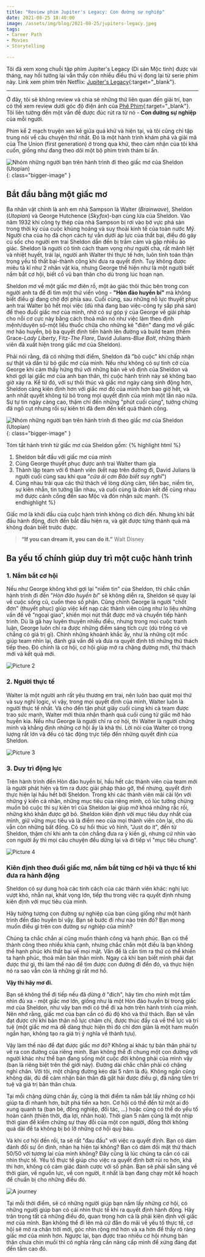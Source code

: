 ```yaml
---
title: "Review phim Jupiter's Legacy: Con đường sự nghiệp"
date: 2021-08-25 18:40:00
image: /assets/img/blog/2021-08-25/jupiters-legacy.jpeg
tags:
- Career Path
- Movies
- Storytelling

---
```


Tôi đã xem xong chuỗi tập phim Jupiter's Legacy (Di sản Mộc tinh) được vài tháng, nay hồi tưởng lại vẫn thấy còn nhiều điều thú vị đọng lại từ serie phim này. Link xem phim trên Netflix: [Jupiter's Legacy](https://www.netflix.com/vn-en/title/80244953){:target="_blank"}.



---
Ở đây, tôi sẽ không review và chia sẻ những thứ liên quan đến giải trí, bạn có thể xem review dưới góc độ điện ảnh của [Phê Phim](https://youtu.be/Pq3HWXfHdXI){:target="_blank"}. Tôi liên tưởng đến một vấn đề được đúc rút ra từ nó - **Con đường sự nghiệp** của mỗi người. 

Phim kể 2 mạch truyện xen kẽ giữa quá khứ và hiện tại, và tôi cũng chỉ tập trung nói về câu chuyện thứ nhất. Đó là một hành trình khám phá và giải mã của The Union (first generation) ở trong qua khứ, theo cảm nhận của tôi khá cuốn, giống như đang theo dõi một bộ phim trinh thám bí ẩn.

![Nhóm những người bạn trên hành trình đi theo giấc mơ của Sheldon (Utopian)](/assets/img/blog/2021-08-25/jupiters-legacy.jpeg){: class="bigger-image" }

## Bắt đầu bằng một giấc mơ
Ba nhân vật chính là anh em nhà Sampson là Walter (*Brainwave*), Sheldon (*Utopian*) và George Hutchence (*Skyfox*)-bạn cùng lứa của Sheldon. Vào năm 1932 khi công ty thép của nhà Sampson bị rơi vào bờ vực phá sản trong thời kỳ của cuộc khủng hoảng và suy thoái kinh tế của toàn nước Mỹ. Người cha của họ đã chọn cách tự vẫn dưới áp lực của thất bại, điều đó gây cú sốc cho người em trai Sheldon dẫn đến bị trầm cảm và gặp nhiều ảo giác. Sheldon là người có tính cách tham vọng như người cha, rất mãnh liệt và nhiệt huyết, trái lại, người anh Walter thì thực tế hơn, luôn tính toán thận trọng yếu tố thất bại-thành công khi đưa ra quyết định. Tuy không được miêu tả kĩ như 2 nhân vật kia, nhưng George thể hiện như là một người biết nắm bắt cơ hội, biết cổ vũ bạn thân cho dù trong lúc hoạn nạn.

Sheldon mơ về một giấc mơ điên rồ, một ảo giác thôi thúc bên trong con người anh ta để đi tìm một thứ viển vông - **"Hòn đảo huyền bí"** mà không biết điều gì đang chờ đợi phía sau. Cuối cùng, sau những nỗ lực thuyết phục anh trai Walter bỏ hết mọi việc (dù nhà đang bao việc-công ty sắp phá sản) để theo đuổi giấc mơ của mình, nhờ có sự góp ý của George về giải pháp cho nỗi cơ cực này bằng cách thoả mãn nó như việc làm theo định mệnh/duyên số-một liều thuốc chữa cho những kẻ "điên" đang mơ về giấc mơ hão huyền, bộ ba quyết định tiến hành lên đường và build team (thêm Grace-*Lady Liberty*, Fitz-*The Flare*, David Julians-*Blue Bolt*, những thành viên đã xuất hiện trong giấc mơ của Sheldon).

Phải nói rằng, đã có những thời điểm, Sheldon đã "bỏ cuộc" khi chấp nhận sự thật và dần từ bỏ giấc mơ của mình. Nếu như không có sự tình cờ của George khi cảm thấy hứng thú với những bản vẽ vô định của Sheldon và khơi gợi lại giấc mơ của anh bạn thân, thì cuộc hành trình này sẽ không bao giờ xảy ra. Kể từ đó, với sự thôi thúc và giấc mơ ngày càng sinh động hơn, Sheldon càng kiên định hơn với giấc mơ đó của mình hơn bao giờ hết, và anh nhất quyết không từ bỏ trong mọi quyết định của mình một lần nào nữa. Sự tự tin ngày càng cao, thậm chí đến những "phút cuối cùng", tưởng chừng đã ngõ cụt nhưng rồi sự kiên trì đã đem đến kết quả thành công.

![Nhóm những người bạn trên hành trình đi theo giấc mơ của Sheldon (Utopian)](/assets/img/blog/2021-08-25/teams.png){: class="bigger-image" }

Tóm tắt hành trình từ giấc mơ của Sheldon gồm:
{% highlight html %}
1. Sheldon bắt đầu với giấc mơ của mình
2. Cùng George thuyết phục được anh trai Walter tham gia
3. Thành lập team với 6 thành viên (kết nạp trên đường đi, 
David Julians là người cuối cùng sau khi qua "*cửa ải cơn Bão biết suy nghĩ*")
4. Cùng nhau trải qua các thử thách về lòng dũng cảm, tiền bạc, niềm tin, 
sự kiên nhẫn, tin tưởng lẫn nhau, và cuối cùng là đoàn kết để cùng nhau 
mở được cánh cổng đến sao Mộc và đón nhận sức mạnh.
{% endhighlight %}

Giấc mơ là khởi đầu của cuộc hành trình không có đích đến. Nhưng khi bắt đầu hành động, đích đến bắt đầu hiện ra, và gặt được từng thành quả mà không đoán biết trước được.

> **“If you can dream it, you can do it.”** Walt Disney

## Ba yếu tố chính giúp duy trì một cuộc hành trình

### 1. Nắm bắt cơ hội
Nếu như George không khơi gợi lại "niềm tin" của Sheldon, thì chắc chắn hành trình đi đến "*Hòn đảo huyền bí*" sẽ không diễn ra, Sheldon sẽ quay lại về cuộc sống cũ, cuốn theo số phận. Cũng chính George là người "chốt đơn" (thuyết phục) giúp việc kết nạp các thành viên cũng như lo liệu những vấn đề về "ngoại giao", khiến mọi nút thắt được mở và chuyển tiếp hành trình. Dù là gã hay luyên thuyên nhiều điều, nhưng trong mọi cuộc tranh luận, George luôn chỉ ra được những điểm sáng tích cực (dù trông có vẻ chẳng có giá trị gì). Chính những khoảnh khắc ấy, như là những cột mốc giúp team nhìn lại, đánh giá vấn đề và đưa ra quyết định tới những thử thách tiếp theo. Đó chính là cơ hội, cơ hội giúp mở ra chặng đường mới, thử thách mới và kết quả mới.

![Picture 2](/assets/img/blog/2021-08-25/george-jupiter-legacy.png)

### 2. Người thực tế
Walter là một người anh rất yêu thương em trai, nên luôn bao quát mọi thứ và suy nghĩ logic, vì vậy, trong mọi quyết định của mình, Walter luôn là người thực tế nhất. Và cho đến tận phút giây cuối cùng khi cả team được trao sức mạnh, Walter mới thừa nhận thành quả cuối cùng từ giấc mỡ hão huyền kia. Nếu như George là người chỉ ra cơ hội, thì Walter là người chứng minh và khẳng định những cơ hội ấy là khả thi. Lời nói của Walter có trọng lượng rất lớn và đều có tác động trực tiếp đến những quyết định của Sheldon.

![Picture 3](/assets/img/blog/2021-08-25/walter-jupiter-legacy.png)

### 3. Duy trì động lực
Trên hành trình đến Hòn đảo huyền bí, hầu hết các thành viên của team mới là người phát hiện và tìm ra được giải pháp tháo gỡ, thế nhưng, quyết định thực hiện lại hầu hết bởi Sheldon. Trong khi các thành viên mải cãi lộn với những ý kiến cá nhân, những mục tiêu của riêng mình, có lúc tưởng chừng muốn bỏ cuộc thì sự kiên trì của Sheldon lại giúp mở khoá những rắc rối, những khó khăn được gỡ bỏ. Sheldon kiên định với mục tiêu duy nhất của mình, giữ vững mục tiêu và là điểm neo của mọi thành viên còn lại, cho dù vẫn còn những bất đồng. Có sự hối thúc vô hình, "Just do it", đến từ Sheldon, thậm chí khi anh ta còn chẳng đưa ra ý kiến gì, nhưng cứ nhìn vào con người ấy thì mọi câu chuyện đều dừng lại và đi tiếp vì "mục tiêu chung".

![Picture 4](/assets/img/blog/2021-08-25/sheldon-jupiter-legacy.png)

### Kiên định theo đuổi giấc mơ, nắm bắt từng cơ hội và thực tế khi đưa ra hành động

Sheldon có sự dung hoà các tính cách của các thành viên khác: nghị lực vượt khó, nhẫn nại, khát vọng lớn, tiếp thu trong việc ra quyết định nhưng kiên định với mục tiêu của mình.

Hãy tưởng tượng con đường sự nghiệp của bạn cũng giống như một hành trình đến đảo huyền bí vậy. Bạn sẽ bước đi như nào trên đó? Bạn mong muốn điều gì trên con đường sự nghiệp của mình?

Chúng ta chắc chắn ai cũng muốn thành công và hạnh phúc. Bạn có thể thành công theo nhiều khía cạnh, nhưng chắc chắn một điều là bạn không thể hạnh phúc khi thất bại về mọi mặt. Vấn đề là cần tìm ra thứ có thể khiến ta hạnh phúc, thoả mãn bản thân mình. Ngay cả khi bạn biết mình phải đạt được thứ gì, thì làm thế nào để tìm được con đường đi đến đó, và thực hiện nó ra sao vẫn còn là những gì rất mơ hồ. 

**Vậy thì hãy mơ đi.**

Bạn sẽ không thể đi tiếp nếu đã dừng ở "đích", hãy tìm cho mình một tầm nhìn đủ xa - một giấc mơ lớn, giống như là một Hòn đào huyền bí trong giấc mơ của Sheldon, như vậy bạn mới có thể đi xa hơn trên hành trình của mình. Nên nhớ rằng, giấc mơ của bạn cần có đủ độ khó và thử thách. Bạn sẽ vẫn đạt được chỉ khi bản thân nỗ lực chăm chỉ, được thúc đẩy cả về thể lực và trí tuệ (một giấc mơ mà dễ dàng thực hiện thì đó chỉ đơn giản là một ham muốn ngắn hạn, không tạo ra giá trị ý nghĩa về thành tựu).

Vậy làm thế nào để đạt được giấc mơ đó? Không ai khác tự bản thân phải tự vẽ ra con đường của riêng mình. Bạn không thể đi chung một con đường với người khác như thể bạn đang sống một cuộc đời không phải của mình vậy (bạn là riêng biệt trên thế giới này). Đường dài chắc chắn phải có chặng nghỉ chân. Với tôi, một chặng đường kéo dài 5 năm là đủ. Không ngắn cũng không dài, đủ để cảm nhận bản thân đã gặt hái được điều gì, đã nâng tầm trí tuệ và giá trị bản thân chưa. 

Tại mỗi chặng dừng chân ấy, cũng là thời điểm ta nắm bắt lấy những cơ hội giúp ta đi nhanh hơn, bứt phá tiến xa hơn. Cơ hội có thể đến từ một ai đó xung quanh ta (bạn bè, đồng nghiệp, đối tác, ...) hoặc cũng có thể do yếu tố hoàn cảnh (thiên thời, địa lợi, nhân hoà). Thời gian 5 năm cũng là một nhịp thời gian để kiểm chứng sự thay đổi của một con người, đồng thời không quá dài để ta không bị bỏ lỡ những cơ hội quý báu.

Và khi cơ hội đến rồi, ta sẽ rất "đau đầu" với việc ra quyết định. Bạn có dám đánh đổi sự ổn định, nhàn hạ hiện tại không? Bạn có dám đối mặt thử thách 50/50 với tương lai của mình không? Đây cũng là lúc chúng ta cần có cái nhìn thực tế. Yếu tố thực tế giúp cho việc ra quyết định bớt rủi ro hơn, khả thi hơn, không có cảm giác đánh cược với số phận. Bạn sẽ phải sẵn sàng về thời gian, về nguồn lực, về con người, ít nhất là bạn đang chạy một kế hoạch để chuẩn bị cho những điều đó.

![A journey](/assets/img/blog/2021-08-25/a_journey.png)

Tại mỗi thời điểm, sẽ có những người giúp bạn nắm lấy những cơ hội, có những người giúp bạn có cái nhìn thực tế khi ra quyết định hành động. Hãy trân trọng tất cả những điều đó, quan trọng hơn cả là phải kiên định với giấc mơ của mình. Bạn không thể đi lên mà cứ đắn đo mãi về yếu tố thực tế, cơ hội sẽ mở ra chân trời mới, góc nhìn rộng mở hơn và xa hơn để thấy rõ ràng giấc mơ của mình hơn. Ngược lại, bạn được trao nhiều cơ hội nhưng bản thân chưa chín muồi thì có nghĩa rằng cần nâng cấp mình để xứng đáng đạt đến tầm cao đó.
